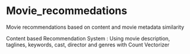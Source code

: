 # Movie_recommedations
Movie recommendations based on content and movie metadata similarity

Content based Recommendation System : Using movie description, taglines, keywords, cast, director and genres with Count Vectorizer
